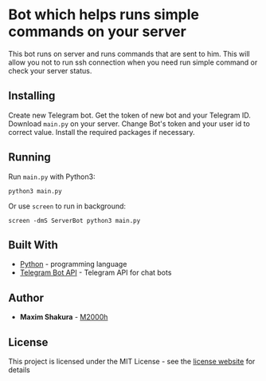# Bot which helps runs simple commands on your server
This bot runs on server and runs commands that are sent to him. This will allow you not to run ssh connection when you need run simple command or check your server status.

## Installing
Create new Telegram bot. Get the token of new bot and your Telegram ID.
Download ```main.py``` on your server. Сhange Bot's token and your user id to correct value. Install the required packages if necessary. 

## Running
Run ```main.py``` with Python3:

```python3 main.py```

Or use ```screen``` to run in background:

```screen -dmS ServerBot python3 main.py```

## Built With

* [Python](https://www.python.org/) - programming language
* [Telegram Bot API](https://core.telegram.org/api#bot-api) - Telegram API for chat bots

## Author

* **Maxim Shakura** - [M2000h](https://github.com/M2000h)

## License

This project is licensed under the MIT License - see the [license website](https://opensource.org/licenses/MIT) for details
